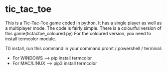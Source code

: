 # tic_tac_toe
This is a Tic-Tac-Toe game coded in python. It has a single player as well as a multiplayer mode. The code is fairly simple.
There is a colourful version of this game(tictactoe_coloured.py)
For the coloured version, you need to install termcolor module.

T0 install, run this command in your command promt / powershell / terminal: 
*  For WINDOWS --> pip install termcolor 
*  For MAC/LINUX --> pip3 install termcolor
